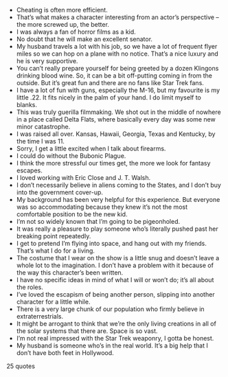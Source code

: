  - Cheating is often more efficient.
 - That’s what makes a character interesting from an actor’s perspective – the more screwed up, the better.
 - I was always a fan of horror films as a kid.
 - No doubt that he will make an excellent senator.
 - My husband travels a lot with his job, so we have a lot of frequent flyer miles so we can hop on a plane with no notice. That’s a nice luxury and he is very supportive.
 - You can’t really prepare yourself for being greeted by a dozen Klingons drinking blood wine. So, it can be a bit off-putting coming in from the outside. But it’s great fun and there are no fans like Star Trek fans.
 - I have a lot of fun with guns, especially the M-16, but my favourite is my little .22. It fits nicely in the palm of your hand. I do limit myself to blanks.
 - This was truly guerilla filmmaking. We shot out in the middle of nowhere in a place called Delta Flats, where basically every day was some new minor catastrophe.
 - I was raised all over. Kansas, Hawaii, Georgia, Texas and Kentucky, by the time I was 11.
 - Sorry, I get a little excited when I talk about firearms.
 - I could do without the Bubonic Plague.
 - I think the more stressful our times get, the more we look for fantasy escapes.
 - I loved working with Eric Close and J. T. Walsh.
 - I don’t necessarily believe in aliens coming to the States, and I don’t buy into the government cover-up.
 - My background has been very helpful for this experience. But everyone was so accommodating because they knew it’s not the most comfortable position to be the new kid.
 - I’m not so widely known that I’m going to be pigeonholed.
 - It was really a pleasure to play someone who’s literally pushed past her breaking point repeatedly.
 - I get to pretend I’m flying into space, and hang out with my friends. That’s what I do for a living.
 - The costume that I wear on the show is a little snug and doesn’t leave a whole lot to the imagination. I don’t have a problem with it because of the way this character’s been written.
 - I have no specific ideas in mind of what I will or won’t do; it’s all about the roles.
 - I’ve loved the escapism of being another person, slipping into another character for a little while.
 - There is a very large chunk of our population who firmly believe in extraterrestrials.
 - It might be arrogant to think that we’re the only living creations in all of the solar systems that there are. Space is so vast.
 - I’m not real impressed with the Star Trek weaponry, I gotta be honest.
 - My husband is someone who’s in the real world. It’s a big help that I don’t have both feet in Hollywood.

25 quotes